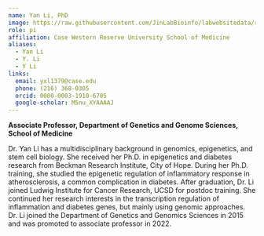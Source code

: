 ```yaml
---
name: Yan Li, PhD
image: https://raw.githubusercontent.com/JinLabBioinfo/labwebsitedata/refs/heads/main/image_members/yan-li.jpg
role: pi
affiliation: Case Western Reserve University School of Medicine
aliases:
  - Yan Li
  - Y. Li
  - Y Li
links:
  email: yxl1379@case.edu
  phone: (216) 368-0305
  orcid: 0000-0003-1910-6705
  google-scholar: M5nu_XYAAAAJ
---
```


**Associate Professor, Department of Genetics and Genome Sciences, School of Medicine**

Dr. Yan Li has a multidisciplinary background in genomics, epigenetics, and stem cell biology. She received her Ph.D. in epigenetics and diabetes research from Beckman Research Institute, City of Hope. During her Ph.D. training, she studied the epigenetic regulation of inflammatory response in atherosclerosis, a common complication in diabetes. After graduation, Dr. Li joined Ludwig Institute for Cancer Research, UCSD for postdoc training. She continued her research interests in the transcription regulation of inflammation and diabetes genes, but mainly using genomic approaches. Dr. Li joined the Department of Genetics and Genomics Sciences in 2015 and was promoted to associate professor in 2022.
